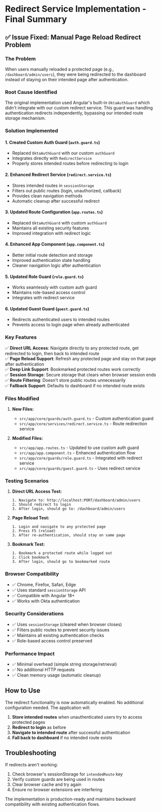 # Redirect Service Implementation - Final Summary

## ✅ Issue Fixed: Manual Page Reload Redirect Problem

### The Problem
When users manually reloaded a protected page (e.g., `/dashboard/admin/users`), they were being redirected to the dashboard instead of staying on their intended page after authentication.

### Root Cause Identified
The original implementation used Angular's built-in `OktaAuthGuard` which didn't integrate with our custom redirect service. This guard was handling authentication redirects independently, bypassing our intended route storage mechanism.

### Solution Implemented

#### 1. **Created Custom Auth Guard** (`auth.guard.ts`)
- Replaced `OktaAuthGuard` with our custom `authGuard`
- Integrates directly with `RedirectService`
- Properly stores intended routes before redirecting to login

#### 2. **Enhanced Redirect Service** (`redirect.service.ts`)
- Stores intended routes in `sessionStorage`
- Filters out public routes (login, unauthorized, callback)
- Provides clean navigation methods
- Automatic cleanup after successful redirect

#### 3. **Updated Route Configuration** (`app.routes.ts`)
- Replaced `OktaAuthGuard` with custom `authGuard`
- Maintains all existing security features
- Improved integration with redirect logic

#### 4. **Enhanced App Component** (`app.component.ts`)
- Better initial route detection and storage
- Improved authentication state handling
- Cleaner navigation logic after authentication

#### 5. **Updated Role Guard** (`role.guard.ts`)
- Works seamlessly with custom auth guard
- Maintains role-based access control
- Integrates with redirect service

#### 6. **Updated Guest Guard** (`guest.guard.ts`)
- Redirects authenticated users to intended routes
- Prevents access to login page when already authenticated

### Key Features

✅ **Direct URL Access**: Navigate directly to any protected route, get redirected to login, then back to intended route  
✅ **Page Reload Support**: Refresh any protected page and stay on that page after authentication  
✅ **Deep Link Support**: Bookmarked protected routes work correctly  
✅ **Session Storage**: Secure storage that clears when browser session ends  
✅ **Route Filtering**: Doesn't store public routes unnecessarily  
✅ **Fallback Support**: Defaults to dashboard if no intended route exists  

### Files Modified

1. **New Files:**
   - `src/app/core/guards/auth.guard.ts` - Custom authentication guard
   - `src/app/core/services/redirect.service.ts` - Route redirection service

2. **Modified Files:**
   - `src/app/app.routes.ts` - Updated to use custom auth guard
   - `src/app/app.component.ts` - Enhanced authentication flow
   - `src/app/core/guards/role.guard.ts` - Integrated with redirect service
   - `src/app/core/guards/guest.guard.ts` - Uses redirect service

### Testing Scenarios

1. **Direct URL Access Test:**
   ```
   1. Navigate to: http://localhost:PORT/dashboard/admin/users
   2. Should redirect to login
   3. After login, should go to: /dashboard/admin/users
   ```

2. **Page Reload Test:**
   ```
   1. Login and navigate to any protected page
   2. Press F5 (reload)
   3. After re-authentication, should stay on same page
   ```

3. **Bookmark Test:**
   ```
   1. Bookmark a protected route while logged out
   2. Click bookmark
   3. After login, should go to bookmarked route
   ```

### Browser Compatibility
- ✅ Chrome, Firefox, Safari, Edge
- ✅ Uses standard `sessionStorage` API
- ✅ Compatible with Angular 18+
- ✅ Works with Okta authentication

### Security Considerations
- ✅ Uses `sessionStorage` (cleared when browser closes)
- ✅ Filters public routes to prevent security issues
- ✅ Maintains all existing authentication checks
- ✅ Role-based access control preserved

### Performance Impact
- ✅ Minimal overhead (simple string storage/retrieval)
- ✅ No additional HTTP requests
- ✅ Clean memory usage (automatic cleanup)

## How to Use

The redirect functionality is now automatically enabled. No additional configuration needed. The application will:

1. **Store intended routes** when unauthenticated users try to access protected pages
2. **Redirect to login** as before
3. **Navigate to intended route** after successful authentication
4. **Fall back to dashboard** if no intended route exists

## Troubleshooting

If redirects aren't working:
1. Check browser's sessionStorage for `intendedRoute` key
2. Verify custom guards are being used in routes
3. Clear browser cache and try again
4. Ensure no browser extensions are interfering

The implementation is production-ready and maintains backward compatibility with existing authentication flows.

